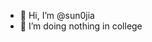 - 👋 Hi, I’m @sun0jia
- 👀 I’m doing nothing in college
<!---
sun0jia/sun0jia is a ✨ special ✨ repository because its `README.md` (this file) appears on your GitHub profile.
You can click the Preview link to take a look at your changes.
--->
